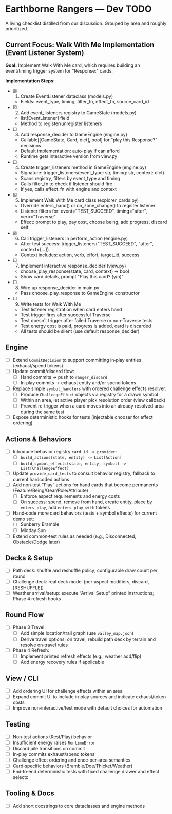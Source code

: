 # Earthborne Rangers — Dev TODO

A living checklist distilled from our discussion. Grouped by area and roughly prioritized.

## Current Focus: Walk With Me Implementation (Event Listener System)

**Goal:** Implement Walk With Me card, which requires building an event/timing trigger system for "Response:" cards.

**Implementation Steps:**
- [X] 1. Create EventListener dataclass (models.py)
  - Fields: event_type, timing, filter_fn, effect_fn, source_card_id
- [X] 2. Add event_listeners registry to GameState (models.py)
  - list[EventListener] field
  - Method to register/unregister listeners
- [ ] 3. Add response_decider to GameEngine (engine.py)
  - Callable[[GameState, Card, dict], bool] for "play this Response?" decisions
  - Default implementation: auto-play if can afford
  - Runtime gets interactive version from view.py
- [ ] 4. Create trigger_listeners method in GameEngine (engine.py)
  - Signature: trigger_listeners(event_type: str, timing: str, context: dict)
  - Scans registry, filters by event_type and timing
  - Calls filter_fn to check if listener should fire
  - If yes, calls effect_fn with engine and context
- [X] 5. Implement Walk With Me card class (explorer_cards.py)
  - Override enters_hand() or on_zone_change() to register listener
  - Listener filters for: event="TEST_SUCCEED", timing="after", verb="Traverse"
  - Effect: prompt to play, pay cost, choose being, add progress, discard self
- [X] 6. Call trigger_listeners in perform_action (engine.py)
  - After test success: trigger_listeners("TEST_SUCCEED", "after", context={...})
  - Context includes: action, verb, effort, target_id, success
- [ ] 7. Implement interactive response_decider (view.py)
  - choose_play_response(state, card, context) -> bool
  - Show card details, prompt "Play this card? (y/n)"
- [ ] 8. Wire up response_decider in main.py
  - Pass choose_play_response to GameEngine constructor
- [ ] 9. Write tests for Walk With Me
  - Test listener registration when card enters hand
  - Test trigger fires after successful Traverse
  - Test doesn't trigger after failed Traverse or non-Traverse tests
  - Test energy cost is paid, progress is added, card is discarded
  - All tests should be silent (use default response_decider)


## Engine 
- [ ] Extend `CommitDecision` to support committing in‑play entities (exhaust/spend tokens)
- [ ] Update commit/discard flow:
  - [ ] Hand commits → push to `ranger_discard`
  - [ ] In‑play commits → exhaust entity and/or spend tokens
- [ ] Replace simple `symbol_handlers` with ordered challenge effects resolver:
  - [ ] Produce `ChallengeEffect` objects via registry for a drawn symbol
  - [ ] Within an area, let active player pick resolution order (view callback)
  - [ ] Prevent re‑trigger when a card moves into an already‑resolved area during the same test
- [ ] Expose deterministic hooks for tests (injectable chooser for effect ordering)

## Actions & Behaviors
- [ ] Introduce behavior registry `card_id -> provider`:
  - [ ] `build_actions(state, entity) -> List[Action]`
  - [ ] `build_symbol_effects(state, entity, symbol) -> List[ChallengeEffect]`
- [ ] Update `provide_card_tests` to consult behavior registry, fallback to current hardcoded actions
- [ ] Add non‑test “Play” actions for hand cards that become permanents (Feature/Being/Gear/Role/Attribute)
  - [ ] Enforce aspect requirements and energy costs
  - [ ] On success: spend, remove from hand, create entity, place by `enters_play`, add `enters_play_with` tokens
- [ ] Hand‑code more card behaviors (tests + symbol effects) for current demo set:
  - [ ] Sunberry Bramble
  - [ ] Midday Sun
- [ ] Extend common‑test rules as needed (e.g., Disconnected, Obstacle/Dodge later)

## Decks & Setup
- [ ] Path deck: shuffle and reshuffle policy; configurable draw count per round
- [ ] Challenge deck: real deck model (per‑aspect modifiers, discard, [RESHUFFLE])
- [ ] Weather arrival/setup: execute “Arrival Setup” printed instructions; Phase 4 refresh hooks

## Round Flow
- [ ] Phase 3 Travel:
  - [ ] Add simple location/trail graph (use `valley_map.json`)
  - [ ] Derive travel options; on travel, rebuild path deck by terrain and resolve on‑travel rules
- [ ] Phase 4 Refresh:
  - [ ] Implement printed refresh effects (e.g., weather add/flip)
  - [ ] Add energy recovery rules if applicable

## View / CLI
- [ ] Add ordering UI for challenge effects within an area
- [ ] Expand commit UI to include in‑play sources and indicate exhaust/token costs
- [ ] Improve non‑interactive/test mode with default choices for automation

## Testing
- [ ] Non‑test actions (Rest/Play) behavior
- [ ] Insufficient energy raises `RuntimeError`
- [ ] Discard pile transitions on commit
- [ ] In‑play commits exhaust/spend tokens
- [ ] Challenge effect ordering and once‑per‑area semantics
- [ ] Card‑specific behaviors (Bramble/Doe/Thicket/Weather)
- [ ] End‑to‑end deterministic tests with fixed challenge drawer and effect selecto

## Tooling & Docs
- [ ] Add short docstrings to core dataclasses and engine methods

